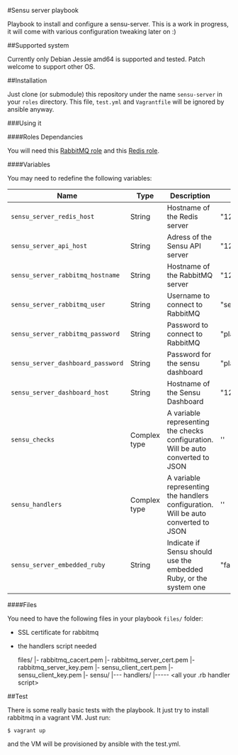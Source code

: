 #Sensu server playbook

Playbook to install and configure a sensu-server. This is a work in progress,
it will come with various configuration tweaking later on :)

##Supported system

Currently only Debian Jessie amd64 is supported and tested. Patch welcome to
support other OS.

##Installation

Just clone (or submodule) this repository under the name `sensu-server` in your
`roles` directory. This file, `test.yml` and `Vagrantfile` will be ignored by
ansible anyway.

###Using it

####Roles Dependancies

You will need this [RabbitMQ
role](https://github.com/Mayeu/ansible-playbook-rabbitmq) and this [Redis
role](https://github.com/Mayeu/ansible-playbook-redis).

####Variables

You may need to redefine the following variables:

|Name|Type|Description|Default|
|----|----|-----------|-------|
`sensu_server_redis_host`|String|Hostname of the Redis server|"127.0.0.1"
`sensu_server_api_host`|String|Adress of the Sensu API server|"127.0.0.1"
`sensu_server_rabbitmq_hostname`|String|Hostname of the RabbitMQ server|"127.0.0.1"
`sensu_server_rabbitmq_user`|String|Username to connect to RabbitMQ|"sensu"
`sensu_server_rabbitmq_password`|String|Password to connect to RabbitMQ|"placeholder"
`sensu_server_dashboard_password`|String|Password for the sensu dashboard|"placeholder"
`sensu_server_dashboard_host`|String|Hostname of the Sensu Dashboard|"127.0.0.1"
`sensu_checks`|Complex type|A variable representing the checks configuration. Will be auto converted to JSON|''
`sensu_handlers`|Complex type|A variable representing the handlers configuration. Will be auto converted to JSON|''
`sensu_server_embedded_ruby`|String|Indicate if Sensu should use the embedded Ruby, or the system one|"false"

####Files

You need to have the following files in your playbook `files/` folder:

* SSL certificate for rabbitmq
* the handlers script needed

    files/
     |- rabbitmq_cacert.pem
     |- rabbitmq_server_cert.pem
     |- rabbitmq_server_key.pem
     |- sensu_client_cert.pem
     |- sensu_client_key.pem
     |- sensu/
     |--- handlers/
     |----- <all your .rb handler script>


##Test

There is some really basic tests with the playbook. It just try to install
rabbitmq in a vagrant VM. Just run:

    $ vagrant up

and the VM will be provisioned by ansible with the test.yml.
